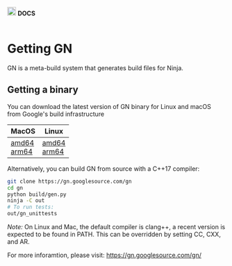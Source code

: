 <img src="https://raw.githubusercontent.com/opuntiaOS-Project/opuntiaOS/master/assets/logo/logo_512.png" width="20"> <b> DOCS</b></br></br>

# Getting GN

GN is a meta-build system that generates build files for Ninja.

## Getting a binary

You can download the latest version of GN binary for Linux and macOS from Google's build infrastructure 

| MacOS | Linux |
| ------------- | ------------- |
| [amd64](https://chrome-infra-packages.appspot.com/dl/gn/gn/mac-amd64/+/latest)<br>[arm64](https://chrome-infra-packages.appspot.com/dl/gn/gn/mac-arm64/+/latest) | [amd64](https://chrome-infra-packages.appspot.com/dl/gn/gn/linux-amd64/+/latest)<br>[arm64](https://chrome-infra-packages.appspot.com/dl/gn/gn/linux-arm64/+/latest) |

Alternatively, you can build GN from source with a C++17 compiler:

```bash
git clone https://gn.googlesource.com/gn
cd gn
python build/gen.py
ninja -C out
# To run tests:
out/gn_unittests
```

*Note:* On Linux and Mac, the default compiler is clang++, a recent version is expected to be found in PATH. This can be overridden by setting CC, CXX, and AR.

For more inforamtion, please visit: https://gn.googlesource.com/gn/